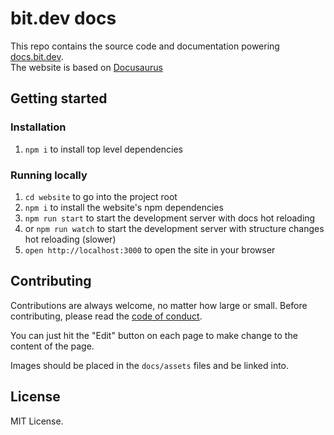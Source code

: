 # bit.dev docs

This repo contains the source code and documentation powering [docs.bit.dev](https://docs.bit.dev/).  
The website is based on [Docusaurus](https://docusaurus.io/en/)

## Getting started

### Installation

1. `npm i` to install top level dependencies

### Running locally

1. `cd website` to go into the project root
1. `npm i` to install the website's npm dependencies
1. `npm run start` to start the development server with docs hot reloading
1. or `npm run watch` to start the development server with structure changes hot reloading (slower)
1. `open http://localhost:3000` to open the site in your browser

## Contributing

Contributions are always welcome, no matter how large or small. Before contributing, please read the [code of conduct](CODE_OF_CONDUCT.md).

You can just hit the "Edit" button on each page to make change to the content of the page.

Images should be placed in the `docs/assets` files and be linked into.

## License

MIT License.
